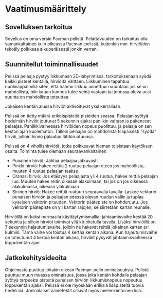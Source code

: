# Vaatimusmäärittely

## Sovelluksen tarkoitus
Sovellus on oma versio Pacman pelistä. Pelattavuuden on tarkoitus olla samankaltainen kuin oikeassa Pacman-pelissä,
kuitenkin mm. hirviöiden tekoäly poikkeaa alkuperäisestä jonkin verran. 

## Suunnitellut toiminnallisuudet
Pelissä pelaaja pystyy liikkumaan 2D-labyrintissä, tarkoituksenaan syödä kaikki pisteet kentällä, hirviöitä välttäen.
Liikkuminen tapahtuu nuolinäppäimillä siten, että hahmo liikkuu annettuun suuntaan jos se on mahdollista, niin kauan kunnes
tulee seinä vastaan tai jonossa oleva uusi suunta on mahdollista toteuttaa. 

Jokaisen kentän alussa hirviöt aktivoituvat yksi kerrallaan. 

Pelissä on tietty määrä erikoispisteitä pisteiden seassa. Pelaajan syötyä hedelmän hirviöt joutuvat 5 sekunnin ajaksi paniikin valtaan ja pakenevat pelaajaa. Paniikkivaiheessa hirviöiden nopeus puolittuu, ja pelaaja on sen keston ajan kuolematon. Tällöin pelaajan on mahdollista tilapäisesti "syödä" hirviö, jolloin hirviö palautuu lähtöruutuunsa. 

Pelissä on 4 vihollishirviötä, jotka poikkeavat hieman toisistaan käytöksen osalta. Toiminta tulee olemaan seuraavankaltainen:

  * Punainen hirviö: Jahtaa pelaajaa jatkuvasti
  * Pinkki hirviö: hakee reittiä 2 ruutua pelaajan eteen jos mahdollista, muuten 4 ruutua pelaajan taakse
  * Oranssi hirviö: Jos etäisyys pelaajasta yli 4 ruutua, hakee reittiä pelaajan luo. Muuten hakee reitin oikeaan alakulmaan, tai jos on jos oikeassa alakulmassa, oikeaan yläkulmaan
  * Sininen hirviö: Hakee reittiä ruutuun seuraavalla tavalla: Laskee vektorin punaisen hirviön ja pelaajan edessä olevan ruudun väliin ja tuplaa kyseisen vektorin pituuden. Vektorin päätepiste on kohderuutu. Jos vektorin päätepiste on yli kartan rajojen, se siirretään kartan reunalle. 

Hirviöillä on kaksi normaalia käyttäytymismallia: jahtaamisvaihe kestää 20 sekuntia ja silloin hirviöt toimivat yllä kirjoitetulla tavalla. Lisäksi hirviöillä on 7 sekunnin hajautumisvaihe, jolloin ne hakevat reittiä jokainen kartan eri kulmiin. Tämä vaihe voi toistua 4 kertaa kentän aikana. Kun hajautumisvaihe on toteutunut 4 kertaa kentän aikana, hirviöit pysyvät jahtaamisvaiheessa loppukentän ajan.


## Jatkokehitysideoita

Ohjelmasta puuttuu joitakin oikean Pacman-pelin ominaisuuksia. Pelistä puuttuu muun muassa ominaisuus, jossa joka kentän kohdalla pelaajan syötyä tarpeeksi pisteitä punaisen hirviön liikkumisnopeus nopeutuu loppukentän ajaksi. Pelissä ei ole myöskään erillisiä lisäpisteitä tuovia hedelmiä. Jonkinlaiset ääniefektit olisivat myös mielenkiintoinen lisä. 






